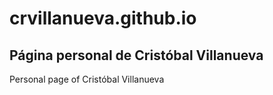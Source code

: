 # crvillanueva.github.io
Página personal de Cristóbal Villanueva
---
Personal page of Cristóbal Villanueva
